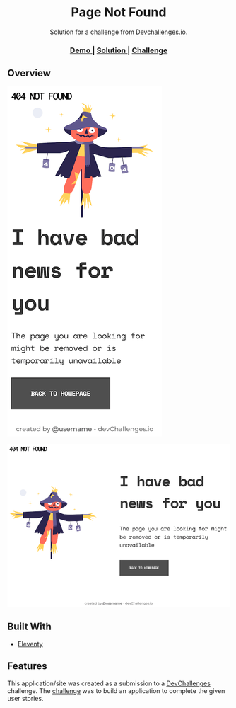 <h1 align="center">Page Not Found</h1>

<div align="center">
   Solution for a challenge from  <a href="http://devchallenges.io" target="_blank">Devchallenges.io</a>.
</div>

<div align="center">
  <h3>
    <a href="../">
      Demo
    </a>
    <span> | </span>
    <a href="https://github.com/donsuhr/kata/tree/main/src/devchallenges.io/01_404">
      Solution
    </a>
    <span> | </span>
    <a href="https://devchallenges.io/challenges/wBunSb7FPrIepJZAg0sY">
      Challenge
    </a>
  </h3>
</div>

<!-- OVERVIEW -->

## Overview

![mobile web screenshot](https://raw.githubusercontent.com/donsuhr/kata/main/src/devchallenges.io/01_404/img/screenshot-devchallenges.io_01_404-MW.png)

![stationary web screenshot](https://raw.githubusercontent.com/donsuhr/kata/main/src/devchallenges.io/01_404/img/screenshot-devchallenges.io_01_404-SW.png)

## Built With

- [Eleventy](https://www.11ty.dev/)

## Features

This application/site was created as a submission to a
[DevChallenges](https://devchallenges.io/challenges) challenge. The
[challenge](https://devchallenges.io/challenges/wBunSb7FPrIepJZAg0sY) was to
build an application to complete the given user stories.
